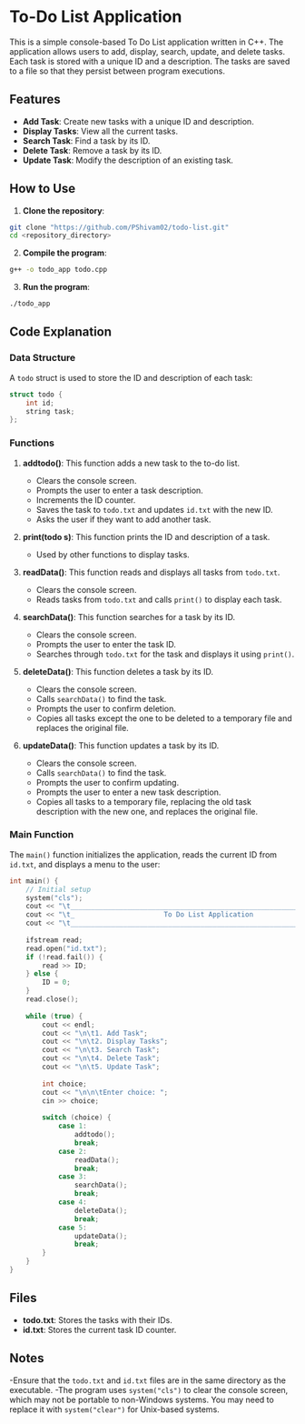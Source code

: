 # To-Do List Application

This is a simple console-based To Do List application written in C++. The application allows users to add, display, search, update, and delete tasks. Each task is stored with a unique ID and a description. The tasks are saved to a file so that they persist between program executions.

## Features

- **Add Task**: Create new tasks with a unique ID and description.
- **Display Tasks**: View all the current tasks.
- **Search Task**: Find a task by its ID.
- **Delete Task**: Remove a task by its ID.
- **Update Task**: Modify the description of an existing task.

## How to Use

1. **Clone the repository**:
```sh
git clone "https://github.com/PShivam02/todo-list.git"
cd <repository_directory>
```

2. **Compile the program**:
```sh
g++ -o todo_app todo.cpp
```

3. **Run the program**:
```sh
./todo_app
```

## Code Explanation
### Data Structure
A `todo` struct is used to store the ID and description of each task:

```cpp
struct todo {
    int id;
    string task;
};
```

### Functions
1. **addtodo()**: This function adds a new task to the to-do list.
   - Clears the console screen.
   - Prompts the user to enter a task description.
   - Increments the ID counter.
   - Saves the task to `todo.txt` and updates `id.txt` with the new ID.
   - Asks the user if they want to add another task.

2. **print(todo s)**: This function prints the ID and description of a task.
   - Used by other functions to display tasks.
     
3. **readData()**: This function reads and displays all tasks from `todo.txt`.
   - Clears the console screen.
   - Reads tasks from `todo.txt` and calls `print()` to display each task.
     
4. **searchData()**: This function searches for a task by its ID.
   - Clears the console screen.
   - Prompts the user to enter the task ID.
   - Searches through `todo.txt` for the task and displays it using `print()`.
     
5. **deleteData()**: This function deletes a task by its ID.
   - Clears the console screen.
   - Calls `searchData()` to find the task.
   - Prompts the user to confirm deletion.
   - Copies all tasks except the one to be deleted to a temporary file and replaces the original file.
6. **updateData()**: This function updates a task by its ID.
   - Clears the console screen.
   - Calls `searchData()` to find the task.
   - Prompts the user to confirm updating.
   - Prompts the user to enter a new task description.
   - Copies all tasks to a temporary file, replacing the old task description with the new one, and replaces the original file.

### Main Function
The `main()` function initializes the application, reads the current ID from `id.txt`, and displays a menu to the user:

```cpp
int main() {
    // Initial setup
    system("cls");
    cout << "\t___________________________________________________________________" << endl;
    cout << "\t_                      To Do List Application                     _" << endl;
    cout << "\t___________________________________________________________________" << endl << endl << endl << endl;
    
    ifstream read;
    read.open("id.txt");
    if (!read.fail()) {
        read >> ID;
    } else {
        ID = 0;
    }
    read.close();
    
    while (true) {
        cout << endl;
        cout << "\n\t1. Add Task";
        cout << "\n\t2. Display Tasks";
        cout << "\n\t3. Search Task";
        cout << "\n\t4. Delete Task";
        cout << "\n\t5. Update Task";
        
        int choice;
        cout << "\n\n\tEnter choice: ";
        cin >> choice;
        
        switch (choice) {
            case 1:
                addtodo();
                break;
            case 2:
                readData();
                break;
            case 3:
                searchData();
                break;
            case 4:
                deleteData();
                break;
            case 5:
                updateData();
                break;
        }
    }
}
```

## Files
- **todo.txt**: Stores the tasks with their IDs.
- **id.txt**: Stores the current task ID counter.

## Notes
-Ensure that the `todo.txt` and `id.txt` files are in the same directory as the executable.
-The program uses `system("cls")` to clear the console screen, which may not be portable to non-Windows systems. You may need to replace it with `system("clear")` for Unix-based systems.
